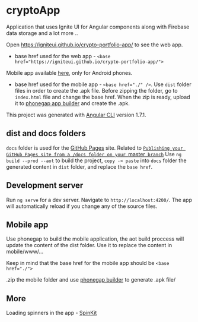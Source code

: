 # cryptoApp

Application that uses Ignite UI for Angular components along with Firebase data storage and a lot more ..

Open https://igniteui.github.io/crypto-portfolio-app/ to see the web app.
 - base href used for the web app - `<base href="https://igniteui.github.io/crypto-portfolio-app/">`

Mobile app available [here](https://drive.google.com/drive/folders/1ooju9wTa-ttdkW_NJJPKkaVtPpMMJTmk?usp=sharing), only for Android phones.
 - base href used for the mobile app - `<base href="./" />`. Use `dist` folder files in order to create the .apk file. Before zipping the folder, go to `index.html` file and change the base href. When the zip is ready, upload it to [phonegap app builder](https://build.phonegap.com/apps) and create the .apk.

This project was generated with [Angular CLI](https://github.com/angular/angular-cli) version 1.7.1.

## dist and docs folders

`docs` folder is used for the [GitHub Pages](https://igniteui.github.io/crypto-portfolio-app/) site. Related to [`Publishing your GitHub Pages site from a /docs folder on your `master` branch`](https://igniteui.github.io/crypto-portfolio-app/)
Use `ng build --prod --aot` to build the project, `copy -> paste` into `docs` folder the generated content in `dist` folder, and replace the `base href`.

## Development server

Run `ng serve` for a dev server. Navigate to `http://localhost:4200/`. The app will automatically reload if you change any of the source files.

## Mobile app

Use phonegap to build the mobile application, the aot build proccess will update the content of the dist folder. Use it to replace the content in mobile/www/...

Keep in mind that the base href for the mobile app should be `<base href="./">`

.zip the mobile folder and use [phonegap builder](https://build.phonegap.com/apps/) to generate .apk file/

## More

Loading spinners in the app - [SpinKit](https://github.com/tobiasahlin/SpinKit)
